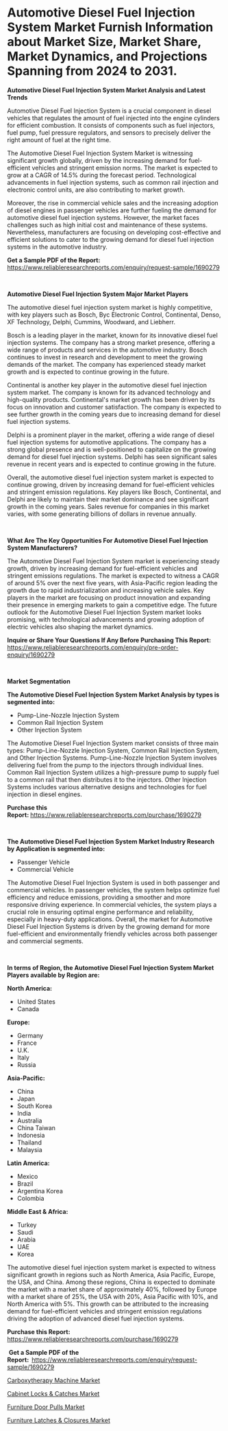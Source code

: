 <p><h1>Automotive Diesel Fuel Injection System Market Furnish Information about Market Size, Market Share, Market Dynamics, and Projections Spanning from 2024 to 2031.</h1></p><p><strong>Automotive Diesel Fuel Injection System Market Analysis and Latest Trends</strong></p>
<p><p>Automotive Diesel Fuel Injection System is a crucial component in diesel vehicles that regulates the amount of fuel injected into the engine cylinders for efficient combustion. It consists of components such as fuel injectors, fuel pump, fuel pressure regulators, and sensors to precisely deliver the right amount of fuel at the right time.</p><p>The Automotive Diesel Fuel Injection System Market is witnessing significant growth globally, driven by the increasing demand for fuel-efficient vehicles and stringent emission norms. The market is expected to grow at a CAGR of 14.5% during the forecast period. Technological advancements in fuel injection systems, such as common rail injection and electronic control units, are also contributing to market growth.</p><p>Moreover, the rise in commercial vehicle sales and the increasing adoption of diesel engines in passenger vehicles are further fueling the demand for automotive diesel fuel injection systems. However, the market faces challenges such as high initial cost and maintenance of these systems. Nevertheless, manufacturers are focusing on developing cost-effective and efficient solutions to cater to the growing demand for diesel fuel injection systems in the automotive industry.</p></p>
<p><strong>Get a Sample PDF of the Report:&nbsp;</strong> <a href="https://www.reliableresearchreports.com/enquiry/request-sample/1690279">https://www.reliableresearchreports.com/enquiry/request-sample/1690279</a></p>
<p>&nbsp;</p>
<p><strong>Automotive Diesel Fuel Injection System Major Market Players</strong></p>
<p><p>The automotive diesel fuel injection system market is highly competitive, with key players such as Bosch, Byc Electronic Control, Continental, Denso, XF Technology, Delphi, Cummins, Woodward, and Liebherr. </p><p>Bosch is a leading player in the market, known for its innovative diesel fuel injection systems. The company has a strong market presence, offering a wide range of products and services in the automotive industry. Bosch continues to invest in research and development to meet the growing demands of the market. The company has experienced steady market growth and is expected to continue growing in the future.</p><p>Continental is another key player in the automotive diesel fuel injection system market. The company is known for its advanced technology and high-quality products. Continental's market growth has been driven by its focus on innovation and customer satisfaction. The company is expected to see further growth in the coming years due to increasing demand for diesel fuel injection systems.</p><p>Delphi is a prominent player in the market, offering a wide range of diesel fuel injection systems for automotive applications. The company has a strong global presence and is well-positioned to capitalize on the growing demand for diesel fuel injection systems. Delphi has seen significant sales revenue in recent years and is expected to continue growing in the future.</p><p>Overall, the automotive diesel fuel injection system market is expected to continue growing, driven by increasing demand for fuel-efficient vehicles and stringent emission regulations. Key players like Bosch, Continental, and Delphi are likely to maintain their market dominance and see significant growth in the coming years. Sales revenue for companies in this market varies, with some generating billions of dollars in revenue annually.</p></p>
<p>&nbsp;</p>
<p><strong>What Are The Key Opportunities For Automotive Diesel Fuel Injection System Manufacturers?</strong></p>
<p><p>The Automotive Diesel Fuel Injection System market is experiencing steady growth, driven by increasing demand for fuel-efficient vehicles and stringent emissions regulations. The market is expected to witness a CAGR of around 5% over the next five years, with Asia-Pacific region leading the growth due to rapid industrialization and increasing vehicle sales. Key players in the market are focusing on product innovation and expanding their presence in emerging markets to gain a competitive edge. The future outlook for the Automotive Diesel Fuel Injection System market looks promising, with technological advancements and growing adoption of electric vehicles also shaping the market dynamics.</p></p>
<p><strong>Inquire or Share Your Questions If Any Before Purchasing This Report:</strong> <a href="https://www.reliableresearchreports.com/enquiry/pre-order-enquiry/1690279">https://www.reliableresearchreports.com/enquiry/pre-order-enquiry/1690279</a></p>
<p>&nbsp;</p>
<p><strong>Market Segmentation</strong></p>
<p><strong>The Automotive Diesel Fuel Injection System Market Analysis by types is segmented into:</strong></p>
<p><ul><li>Pump-Line-Nozzle Injection System</li><li>Common Rail Injection System</li><li>Other Injection System</li></ul></p>
<p><p>The Automotive Diesel Fuel Injection System market consists of three main types: Pump-Line-Nozzle Injection System, Common Rail Injection System, and Other Injection Systems. Pump-Line-Nozzle Injection System involves delivering fuel from the pump to the injectors through individual lines. Common Rail Injection System utilizes a high-pressure pump to supply fuel to a common rail that then distributes it to the injectors. Other Injection Systems includes various alternative designs and technologies for fuel injection in diesel engines.</p></p>
<p><strong>Purchase this Report:&nbsp;</strong><a href="https://www.reliableresearchreports.com/purchase/1690279">https://www.reliableresearchreports.com/purchase/1690279</a></p>
<p>&nbsp;</p>
<p><strong>The Automotive Diesel Fuel Injection System Market Industry Research by Application is segmented into:</strong></p>
<p><ul><li>Passenger Vehicle</li><li>Commercial Vehicle</li></ul></p>
<p><p>The Automotive Diesel Fuel Injection System is used in both passenger and commercial vehicles. In passenger vehicles, the system helps optimize fuel efficiency and reduce emissions, providing a smoother and more responsive driving experience. In commercial vehicles, the system plays a crucial role in ensuring optimal engine performance and reliability, especially in heavy-duty applications. Overall, the market for Automotive Diesel Fuel Injection Systems is driven by the growing demand for more fuel-efficient and environmentally friendly vehicles across both passenger and commercial segments.</p></p>
<p>&nbsp;</p>
<p><strong>In terms of Region, the Automotive Diesel Fuel Injection System Market Players available by Region are:</strong></p>
<p>
    <p> <strong> North America: </strong>
        <ul>
            <li>United States</li>
            <li>Canada</li>
        </ul>
        </p> 
    <p> <strong> Europe: </strong>
        <ul>
            <li>Germany</li>
            <li>France</li>
            <li>U.K.</li>
            <li>Italy</li>
            <li>Russia</li>
        </ul>
        </p> 
    <p> <strong> Asia-Pacific: </strong>
        <ul>
            <li>China</li>
            <li>Japan</li>
            <li>South Korea</li>
            <li>India</li>
            <li>Australia</li>
            <li>China Taiwan</li>
            <li>Indonesia</li>
            <li>Thailand</li>
            <li>Malaysia</li>
        </ul>
        </p> 
    <p> <strong> Latin America: </strong>
        <ul>
            <li>Mexico</li>
            <li>Brazil</li>
            <li>Argentina Korea</li>
            <li>Colombia</li>
        </ul>
        </p> 
    <p> <strong> Middle East & Africa: </strong>
        <ul>
            <li>Turkey</li>
            <li>Saudi</li>
            <li>Arabia</li>
            <li>UAE</li>
            <li>Korea</li>
        </ul>
    </p>
    </p>
<p><p>The automotive diesel fuel injection system market is expected to witness significant growth in regions such as North America, Asia Pacific, Europe, the USA, and China. Among these regions, China is expected to dominate the market with a market share of approximately 40%, followed by Europe with a market share of 25%, the USA with 20%, Asia Pacific with 10%, and North America with 5%. This growth can be attributed to the increasing demand for fuel-efficient vehicles and stringent emission regulations driving the adoption of advanced diesel fuel injection systems.</p></p>
<p><strong>Purchase this Report: </strong><a href="https://www.reliableresearchreports.com/purchase/1690279">https://www.reliableresearchreports.com/purchase/1690279</a></p>
<p>&nbsp;<strong>Get a Sample PDF of the Report:&nbsp;&nbsp;</strong><a href="https://www.reliableresearchreports.com/enquiry/request-sample/1690279">https://www.reliableresearchreports.com/enquiry/request-sample/1690279</a></p>
<p><strong></strong></p>
<p><p><a href="https://github.com/RickHolmes3/Market-Research-Report-List-3/blob/main/carboxytherapy-machine-market.md">Carboxytherapy Machine Market</a></p><p><a href="https://github.com/jsmusil/Market-Research-Report-List-2/blob/main/cabinet-locks-catches-market.md">Cabinet Locks & Catches Market</a></p><p><a href="https://github.com/bmorecock/Market-Research-Report-List-2/blob/main/furniture-door-pulls-market.md">Furniture Door Pulls Market</a></p><p><a href="https://github.com/Krish2023na/Market-Research-Report-List-3/blob/main/furniture-latches-closures-market.md">Furniture Latches & Closures Market</a></p></p>